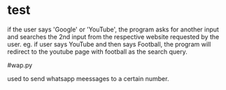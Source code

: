 # test
if the user says 'Google' or 'YouTube', the program asks for another input and searches the 2nd input from the respective website requested by the user.
eg. if user says YouTube and then says Football,
the program will redirect to the youtube page with football as the search query.

#wap.py

used to send whatsapp meessages to a certain number.
